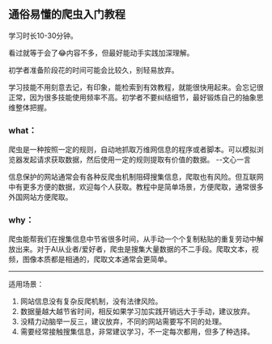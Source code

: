 ## 通俗易懂的爬虫入门教程

学习时长10-30分钟。

看过就等于会了😂内容不多，但最好能动手实践加深理解。

初学者准备阶段花的时间可能会比较久，别轻易放弃。

学习技能不用刻意去记，有印象，能检索到有效教程，就能很快用起来。会忘记很正常，因为很多技能使用频率不高。初学者不要纠结细节，最好锻炼自己的抽象思维整体把握。

### what：

爬虫是一种按照一定的规则，自动地抓取万维网信息的程序或者脚本。可以模拟浏览器发起请求获取数据，然后使用一定的规则提取有价值的数据。		--文心一言

信息保护的网站通常会有各种反爬虫机制阻碍搜集信息，爬取也有风险。但互联网中有更多方便的数据，欢迎每个人获取。教程中是简单场景，方便爬取，通常很多外国网站方便爬取。

### why：

爬虫能帮我们在搜集信息中节省很多时间，从手动一个个复制粘贴的重复劳动中解放出来。对于AI从业者/爱好者，爬虫是搜集大量数据的不二手段。爬取文本，视频，图像本质都是相通的，爬取文本通常会更简单。

---

适用场景：

1. 网站信息没有复杂反爬机制，没有法律风险。
2. 数据量越大越节省时间，相反如果学习加实践开销远大于手动，建议放弃。
3. 没精力动脑举一反三，建议放弃，不同的网站需要写不同的处理。
4. 需要经常接触搜集信息，非常建议学习，不一定每次都用，但多了种选择。
